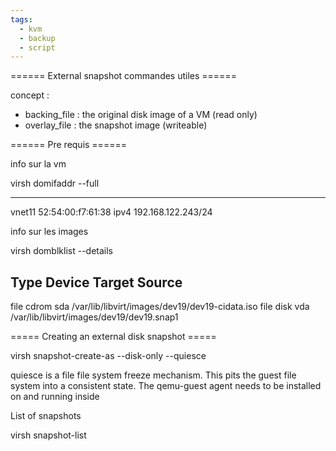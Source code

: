 ```yaml
---
tags:
  - kvm
  - backup
  - script
---
```


====== External snapshot commandes utiles ======

concept :

  * backing_file : the original disk image of a VM (read only)
  * overlay_file : the snapshot image (writeable)

====== Pre requis ======

info sur la vm

  virsh domifaddr <nom du domaine> --full
    
  ---------------------------------------------------------------
  vnet11     52:54:00:f7:61:38    ipv4         192.168.122.243/24
  
info sur les images

  virsh domblklist <nom du domaine>  --details
  
   Type   Device   Target   Source
   --------------------------------------------------------------------------
   file   cdrom    sda      /var/lib/libvirt/images/dev19/dev19-cidata.iso
   file   disk     vda      /var/lib/libvirt/images/dev19/dev19.snap1


===== Creating an external disk snapshot =====


  virsh snapshot-create-as <domaine name> <snap name> --disk-only --quiesce
  

quiesce is a file file system freeze mechanism. This pits the guest file system into a consistent state.
The qemu-guest agent needs to be installed on and running inside

List of snapshots

  virsh snapshot-list <nom de domaine>
    



